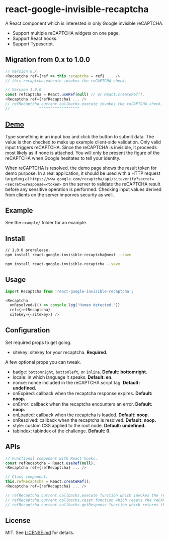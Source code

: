 # react-google-invisible-recaptcha #

A React component which is interested in only Google invisible reCAPTCHA.

* Support multiple reCAPTCHA widgets on one page.
* Support React hooks.
* Support Typescript.

## Migration from 0.x to 1.0.0

```js
// Version 0.x
<Recaptcha ref={ref => this.recaptcha = ref} ... />
// this.recaptcha.execute invokes the reCAPTCHA check.

// Version 1.0.0
const refCaptcha = React.useRef(null) // or React.createRef().
<Recaptcha ref={refRecaptcha} ... />
// refRecaptcha.current.callbacks.execute invokes the reCAPTCHA check.
//             ^^^^^^^^^^^^^^^^^^
```

## [Demo][demo] ##

Type something in an input box and click the button to submit data. The value is then checked to make up example client-side validation. Only valid input triggers reCAPTCHA. Since the reCAPTCHA is invisible, it proceeds most likely as if none is attached. You will only be present the figure of the reCAPTCHA when Google hesitates to tell your identity.

When reCAPTCHA is resolved, the demo page shows the result token for demo purpose. In a real application, it should be used with a HTTP request targeting at `https://www.google.com/recaptcha/api/siteverify?secret=<secret>&response=<token>` on the server to validate the reCAPTCHA result before any sensitive operation is performed. Checking input values derived from clients on the server imporves security as well.

## Example ##

See the `example/` folder for an example.

## Install ##

```sh
// 1.0.0 prerelease.
npm install react-google-invisible-recaptcha@next --save
```

```sh
npm install react-google-invisible-recaptcha --save
```

## Usage ##

```js
import Recaptcha from 'react-google-invisible-recaptcha';

<Recaptcha
  onResolved={() => console.log('Human detected.')} 
  ref={refRecaptcha}
  sitekey={<sitekey>} />
```

## Configuration ##

Set required props to get going.

* sitekey: sitekey for your recaptcha. **Required.**

A few optional props you can tweak.

* badge: `bottomright`, `bottomleft`, or `inline`. **Default: bottomright.**
* locale: in which language it speaks. **Default: en.**
* nonce: nonce included in the reCAPTCHA script tag. **Default: undefined.**
* onExpired: callback when the recaptcha response expires. **Default: noop.**
* onError: callback when the recaptcha encounters an error. **Default: noop.**
* onLoaded: callback when the recaptcha is loaded. **Default: noop.**
* onResolved: callback when the recaptcha is resolved. **Default: noop.**
* style: custom CSS applied to the root node. **Default: undefined.**
* tabindex: tabindex of the challenge. **Default: 0.**

## APIs ##

```js
// Functional component with React hooks.
const refRecaptcha = React.useRef(null);
<Recaptcha ref={refRecaptcha} ... />

// Class component.
this.refRecaptcha = React.createRef();
<Recaptcha ref={refRecaptcha} ... />

// refRecaptcha.current.callbacks.execute function which invokes the reCAPTCHA check.
// refRecaptcha.current.callbacks.reset function which resets the reCAPTCHA widget.
// refRecaptcha.current.callbacks.getResponse function which returns the response token.
```

## License ##

MIT. See [LICENSE.md](http://github.com/szchenghuang/react-google-invisible-recaptcha/blob/master/LICENSE.md) for details.

[demo]: https://szchenghuang.github.io/react-google-invisible-recaptcha/
